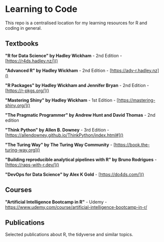 # Learning to Code

This repo is a centralised location for my learning resources for R and coding in general.

## Textbooks

**"R for Data Science" by Hadley Wickham** - 2nd Edition - [https://r4ds.hadley.nz/]()

**"Advanced R" by Hadley Wickham** - 2nd Edition - [https://adv-r.hadley.nz]()

**"R Packages" by Hadley Wickham and Jennifer Bryan** - 2nd Edition - [https://r-pkgs.org/]()

**"Mastering Shiny" by Hadley Wickham** - 1st Edition - [https://mastering-shiny.org/]()

**"The Pragmatic Programmer" by Andrew Hunt and David Thomas** - 2nd edition

**"Think Python" by Allen B. Downey** - 3rd Edition - [https://allendowney.github.io/ThinkPython/index.html#]()

**"The Turing Way" by The Turing Way Community** - [https://book.the-turing-way.org]()

**"Building reproducible analytical pipelines with R" by Bruno Rodrigues** - [https://raps-with-r.dev/]()

**"DevOps for Data Science" by Alex K Gold** - [https://do4ds.com/]()

## Courses

**"Artificial Intelligence Bootcamp in R"** - Udemy - <https://www.udemy.com/course/artificial-intelligence-bootcamp-in-r/>

## Publications

Selected publications about R, the tidyverse and similar topics.
